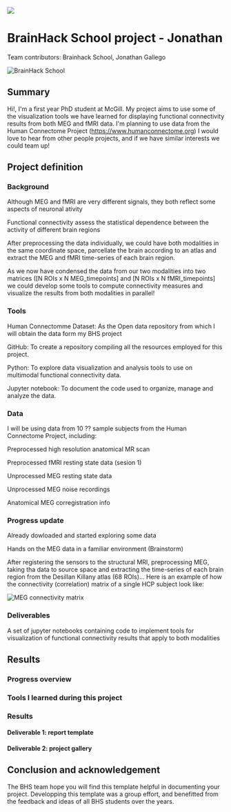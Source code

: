 [![](https://img.shields.io/badge/Visit-our%20project%20page-ff69b4)](https://school.brainhackmtl.org/project/template)

# BrainHack School project - Jonathan
 
Team contributors: Brainhack School, Jonathan Gallego

![BrainHack School](bhs2020.png)

## Summary 

Hi!, I'm a first year PhD student at McGill. My project aims to use some of the visualization tools we have learned for displaying functional connectivity results from both MEG and fMRI data.
I'm planning  to use data from the Human Connectome Project (https://www.humanconnectome.org)
I would love to hear from other people projects, and if we have similar interests we could team up!

## Project definition

### Background
Although MEG and fMRI are very different signals, they both reflect some aspects of neuronal ativity

Functional connectivity assess the statistical dependence between the activity of different brain regions

After preprocessing the data individually, we could have both modalities in the same coordinate space, parcellate the brain according to an atlas and extract the MEG and fMRI time-series of each brain region.

As we now have condensed the data from our two modalities into two matrices ([N ROIs x N MEG_timepoints] and [N ROIs x N fMRI_timepoints] we could develop some tools to compute connectivity measures and visualize the results from both modalities in parallel!

### Tools 

Human Connectomme Dataset: As the Open data repository from which I will obtain the data form my BHS project

GitHub: To create a repository compiling all the resources employed for this project.

Python: To explore data visualization and analysis tools to use on multimodal functional connectivity data.

Jupyter notebook: To document the code used to organize, manage and analyze the data. 

### Data 

I will be using data from 10 ?? sample subjects from the Human Connectome Project, including:

Preprocessed high resolution anatomical MR scan

Preprocessed fMRI resting state data (sesion 1)

Unprocessed MEG resting state data

Unprocessed MEG noise recordings

Anatomical MEG corregistration info


### Progress update

Already dowloaded and started exploring some data

Hands on the MEG data in a familiar environment (Brainstorm)


After registering the sensors to the structural MRI, preprocessing MEG, taking tha data to source space and extracting the time-series of each brain region from the Desillan Killany atlas (68 ROIs)... Here is an example of how the connectivity (correlation) matrix of a single HCP subject look like:

![MEG connectivity matrix](Conect_100307.jpg)

### Deliverables

A set of jupyter notebooks containing code to implement tools for visualization of functional connectivity results that apply to both modalities


## Results 

### Progress overview

### Tools I learned during this project
 
### Results 

#### Deliverable 1: report template


#### Deliverable 2: project gallery


 
## Conclusion and acknowledgement

The BHS team hope you will find this template helpful in documenting your project. Developping this template was a group effort, and benefitted from the feedback and ideas of all BHS students over the years.
